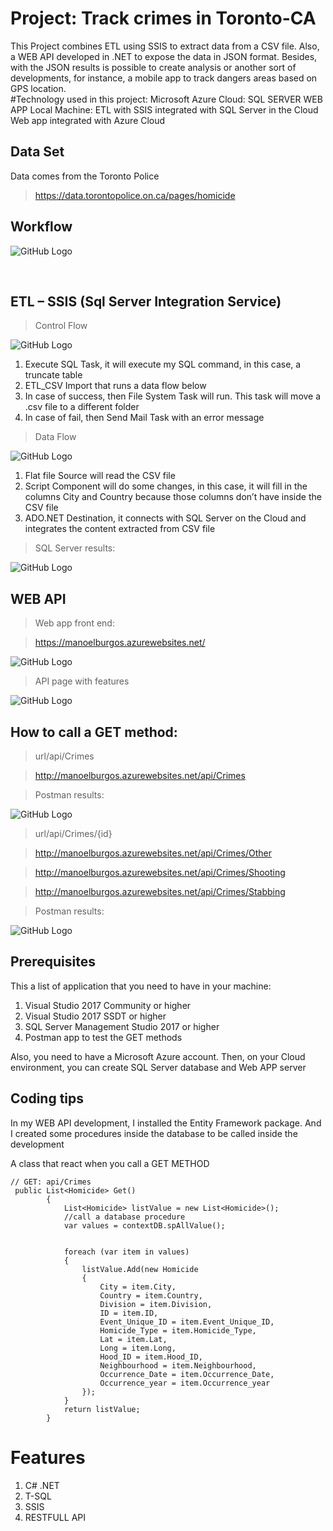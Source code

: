 # Project: Track crimes in Toronto-CA
This Project combines ETL using SSIS to extract data from a CSV file. Also, a WEB API developed in .NET to expose the data in JSON format. Besides, with the JSON results is possible to create analysis or another sort of developments, for instance, a mobile app to track dangers areas based on GPS location.  
#Technology used in this project:
Microsoft Azure Cloud:
	SQL SERVER
	WEB APP
Local Machine:
ETL with SSIS integrated with SQL Server in the Cloud
Web app integrated with Azure Cloud
## Data Set

Data comes from the Toronto Police

> https://data.torontopolice.on.ca/pages/homicide
 
## Workflow

 ![GitHub Logo](/Screenshots/workflow.png)

 
## ETL – SSIS (Sql Server Integration Service)	
> Control Flow


![GitHub Logo](/Screenshots/control_flow.png)


1. Execute SQL Task, it will execute my SQL command, in this case, a truncate table
2. ETL_CSV Import that runs a data flow below
3. In case of success, then File System Task will run. This task will move a .csv file to a different folder
4. In case of fail, then Send Mail Task with an error message

> Data Flow

![GitHub Logo](/Screenshots/data_flow.png)

1. Flat file Source will read the CSV file
2. Script Component will do some changes, in this case, it will fill in the columns City and Country because those columns don’t have inside the CSV file
3. ADO.NET Destination, it connects with SQL Server on the Cloud and integrates the content extracted from CSV file

> SQL Server results:

![GitHub Logo](/Screenshots/db_result.png)

## WEB API

> Web app front end:

> https://manoelburgos.azurewebsites.net/
 
![GitHub Logo](/Screenshots/webapi_front.PNG)

> API page with features

![GitHub Logo](/Screenshots/doc_api.png)
 

## How to call a GET method:

> url/api/Crimes

> http://manoelburgos.azurewebsites.net/api/Crimes

> Postman results:

![GitHub Logo](/Screenshots/get_crimes.png)

> url/api/Crimes/{id}

> http://manoelburgos.azurewebsites.net/api/Crimes/Other

> http://manoelburgos.azurewebsites.net/api/Crimes/Shooting

> http://manoelburgos.azurewebsites.net/api/Crimes/Stabbing

> Postman results:

![GitHub Logo](/Screenshots/get_crimes_id.png)

## Prerequisites 

This a list of application that you need to have in your machine:
1. Visual Studio 2017 Community or higher
2. Visual Studio 2017 SSDT or higher
3. SQL Server Management Studio 2017 or higher
4. Postman app to test the GET methods 

Also, you need to have a Microsoft Azure account. Then, on your Cloud environment, you can create SQL Server database and Web APP server

## Coding tips
In my WEB API development, I installed the Entity Framework package. And I created some procedures inside the database to be called inside the development

A class that react when you call a GET METHOD
```
// GET: api/Crimes
 public List<Homicide> Get()
        {
            List<Homicide> listValue = new List<Homicide>();
            //call a database procedure
            var values = contextDB.spAllValue();
 
 
            foreach (var item in values)
            {
                listValue.Add(new Homicide
                {
                    City = item.City,
                    Country = item.Country,
                    Division = item.Division,
                    ID = item.ID,
                    Event_Unique_ID = item.Event_Unique_ID,
                    Homicide_Type = item.Homicide_Type,
                    Lat = item.Lat,
                    Long = item.Long,
                    Hood_ID = item.Hood_ID,
                    Neighbourhood = item.Neighbourhood,
                    Occurrence_Date = item.Occurrence_Date,
                    Occurrence_year = item.Occurrence_year
                });
            }
            return listValue;
        }

```
# Features

1. C# .NET
2. T-SQL
3. SSIS
4. RESTFULL API

